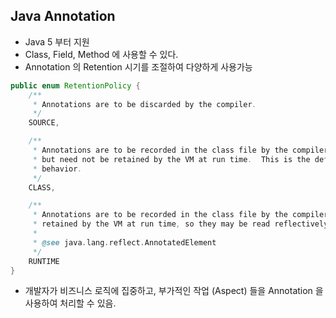 ## Java Annotation

* Java 5 부터 지원
* Class, Field, Method 에 사용할 수 있다.
* Annotation 의 Retention 시기를 조절하여 다양하게 사용가능
``` Java
public enum RetentionPolicy {
    /**
     * Annotations are to be discarded by the compiler.
     */
    SOURCE,

    /**
     * Annotations are to be recorded in the class file by the compiler
     * but need not be retained by the VM at run time.  This is the default
     * behavior.
     */
    CLASS,

    /**
     * Annotations are to be recorded in the class file by the compiler and
     * retained by the VM at run time, so they may be read reflectively.
     *
     * @see java.lang.reflect.AnnotatedElement
     */
    RUNTIME
}
```
* 개발자가 비즈니스 로직에 집중하고, 부가적인 작업 (Aspect) 들을 Annotation 을 사용하여 처리할 수 있음.
 